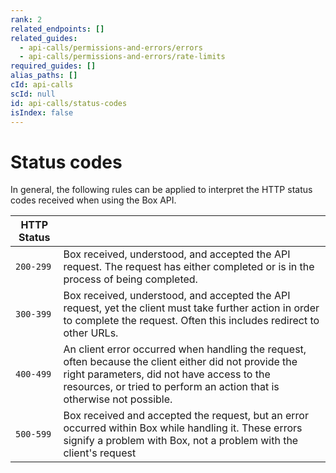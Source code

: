 ```yaml
---
rank: 2
related_endpoints: []
related_guides:
  - api-calls/permissions-and-errors/errors
  - api-calls/permissions-and-errors/rate-limits
required_guides: []
alias_paths: []
cId: api-calls
scId: null
id: api-calls/status-codes
isIndex: false
---
```


# Status codes

In general, the following rules can be applied to interpret the HTTP status
codes received when using the Box API.

<!-- markdownlint-disable line-length -->

| HTTP Status |                                                                                                                                                                                                                               |
| ----------- | ----------------------------------------------------------------------------------------------------------------------------------------------------------------------------------------------------------------------------- |
| `200-299`   | Box received, understood, and accepted the API request. The request has either completed or is in the process of being completed.                                                                                             |
| `300-399`   | Box received, understood, and accepted the API request, yet the client must take further action in order to complete the request. Often this includes redirect to other URLs.                                                 |
| `400-499`   | An client error occurred when handling the request, often because the client either did not provide the right parameters, did not have access to the resources, or tried to perform an action that is otherwise not possible. |
| `500-599`   | Box received and accepted the request, but an error occurred within Box while handling it. These errors signify a problem with Box, not a problem with the client's request                                                   |

<!-- markdownlint-enable line-length -->
